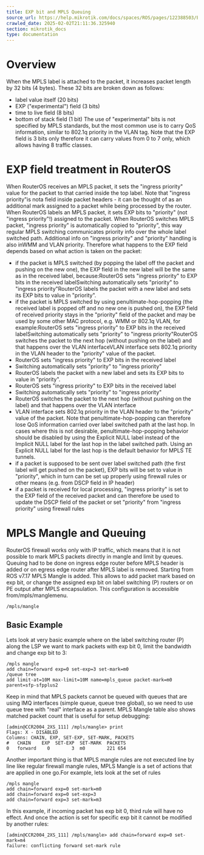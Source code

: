 ```yaml
---
title: EXP bit and MPLS Queuing
source_url: https://help.mikrotik.com/docs/spaces/ROS/pages/122388503/EXP+bit+and+MPLS+Queuing,
crawled_date: 2025-02-02T21:11:36.325940
section: mikrotik_docs
type: documentation
---
```


# Overview
When the MPLS label is attached to the packet, it increases packet length by 32 bits (4 bytes). These 32 bits are broken down as follows:
* label value itself (20 bits)
* EXP ("experimental") field (3 bits)
* time to live field (8 bits)
* bottom of stack field (1 bit)
The use of "experimental" bits is not specified by MPLS standards, but the most common use is to carry QoS information, similar to 802.1q priority in the VLAN tag. Note that the EXP field is 3 bits only therefore it can carry values from 0 to 7 only, which allows having 8 traffic classes.
# EXP field treatment in RouterOS
When RouterOS receives an MPLS packet, it sets the "ingress priority" value for the packet to that carried inside the top label. Note that "ingress priority"is nota field inside packet headers - it can be thought of as an additional mark assigned to a packet while being processed by the router. When RouterOS labels an MPLS packet, it sets EXP bits to "priority" (not "ingress priority"!) assigned to the packet. When RouterOS switches MPLS packet, "ingress priority" is automatically copied to "priority", this way regular MPLS switching communicates priority info over the whole label switched path.
Additional info on "ingress priority" and "priority" handling is also inWMM and VLAN priority.
Therefore what happens to the EXP field depends based on what action is taken on the packet:
* if the packet is MPLS switched (by popping the label off the packet and pushing on the new one), the EXP field in the new label will be the same as in the received label, because:RouterOS sets "ingress priority" to EXP bits in the received labelSwitching automatically sets "priority" to "ingress priority"RouterOS labels the packet with a new label and sets its EXP bits to value in "priority".
* if the packet is MPLS switched by using penultimate-hop-popping (the received label is popped off and no new one is pushed on), the EXP field of received priority stays in the "priority" field of the packet and may be used by some other MAC protocol, e.g. WMM or 802.1q VLAN, for example:RouterOS sets "ingress priority" to EXP bits in the received labelSwitching automatically sets "priority" to "ingress priority"RouterOS switches the packet to the next hop (without pushing on the label) and that happens over the VLAN interfaceVLAN interface sets 802.1q priority in the VLAN header to the "priority" value of the packet.
* RouterOS sets "ingress priority" to EXP bits in the received label
* Switching automatically sets "priority" to "ingress priority"
* RouterOS labels the packet with a new label and sets its EXP bits to value in "priority".
* RouterOS sets "ingress priority" to EXP bits in the received label
* Switching automatically sets "priority" to "ingress priority"
* RouterOS switches the packet to the next hop (without pushing on the label) and that happens over the VLAN interface
* VLAN interface sets 802.1q priority in the VLAN header to the "priority" value of the packet.
Note that penultimate-hop-popping can therefore lose QoS information carried over label switched path at the last hop. In cases where this is not desirable, penultimate-hop-popping behavior should be disabled by using the Explicit NULL label instead of the Implicit NULL label for the last hop in the label switched path. Using an Explicit NULL label for the last hop is the default behavior for MPLS TE tunnels.
* if a packet is supposed to be sent over label switched path (the first label will get pushed on the packet), EXP bits will be set to value in "priority", which in turn can be set up properly using firewall rules or other means (e.g. from DSCP field in IP header)
* if a packet is received for local processing, "ingress priority" is set to the EXP field of the received packet and can therefore be used to update the DSCP field of the packet or set "priority" from "ingress priority" using firewall rules
# MPLS Mangle and Queuing
RouterOS firewall works only with IP traffic, which means that it is not possible to mark MPLS packets directly in mangle and limit by queues. Queuing had to be done on ingress edge router before MPLS header is added or on egress edge router after MPLS label is removed.
Starting from ROS v7.17 MPLS Mangle is added. This allows to add packet mark based on exp bit, or change the assigned exp bit on label switching (P) routers or on PE output after MPLS encapsulation.
This configuration is accessible from/mpls/manglemenu.
```
/mpls/mangle
```
## Basic Example
Lets look at very basic example where on the label switching router (P) along the LSP we want to mark packets with exp bit 0, limit the bandwidth and change exp bit to 3:
```
/mpls mangle
add chain=forward exp=0 set-exp=3 set-mark=m0
/queue tree
add limit-at=10M max-limit=10M name=mpls_queue packet-mark=m0 parent=sfp-sfpplus2
```
Keep in mind that MPLS packets cannot be queued with queues that are using IMQ interfaces (simple queue, queue tree global), so we need to use queue tree with "real" interface as a parent.
MPLS Mangle table also shows matched packet count that is useful for setup debugging:
```
[admin@CCR2004_2XS_111] /mpls/mangle> print 
Flags: X - DISABLED
Columns: CHAIN, EXP, SET-EXP, SET-MARK, PACKETS
#   CHAIN    EXP  SET-EXP  SET-MARK  PACKETS
0   forward    0        3  m0        221 654
```
Another important thing is that MPLS mangle rules are not executed line by line like regular firewall mangle rules, MPLS Mangle is a set of actions that are applied in one go.For example, lets look at the set of rules
```
/mpls mangle
add chain=forward exp=0 set-mark=m0
add chain=forward exp=0 set-exp=3
add chain=forward exp=3 set-mark=m3
```
In this example, if incoming packet has exp bit 0, third rule will have no effect.
And once the action is set for specific exp bit it cannot be modified by another rules:
```
[admin@CCR2004_2XS_111] /mpls/mangle> add chain=forward exp=0 set-mark=m4
failure: conflicting forward set-mark rule
```